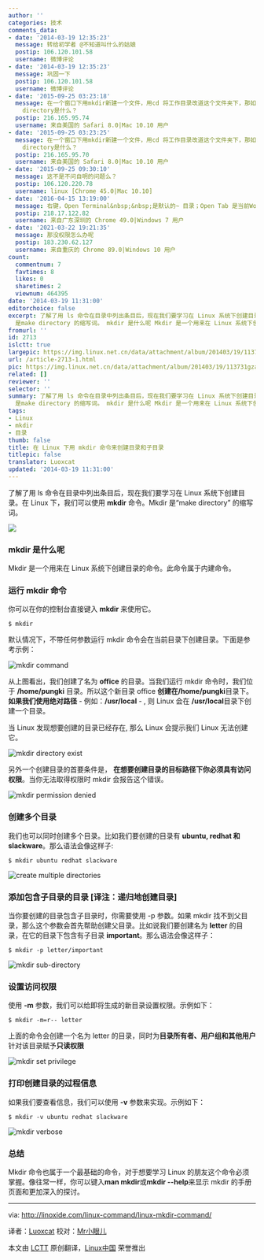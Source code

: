 ```yaml
---
author: ''
categories: 技术
comments_data:
- date: '2014-03-19 12:35:23'
  message: 转给初学者 @不知道叫什么的姑娘
  postip: 106.120.101.58
  username: 微博评论
- date: '2014-03-19 12:35:23'
  message: 巩固一下
  postip: 106.120.101.58
  username: 微博评论
- date: '2015-09-25 03:23:18'
  message: 在一个窗口下用mkdir新建一个文件，用cd 将工作目录改道这个文件夹下，那如果打开一个新的窗口，default directory和working
    directory是什么？
  postip: 216.165.95.74
  username: 来自美国的 Safari 8.0|Mac 10.10 用户
- date: '2015-09-25 03:23:25'
  message: 在一个窗口下用mkdir新建一个文件，用cd 将工作目录改道这个文件夹下，那如果打开一个新的窗口，default directory和working
    directory是什么？
  postip: 216.165.95.70
  username: 来自美国的 Safari 8.0|Mac 10.10 用户
- date: '2015-09-25 09:30:10'
  message: 这不是不问自明的问题么？
  postip: 106.120.220.78
  username: linux [Chrome 45.0|Mac 10.10]
- date: '2016-04-15 13:19:00'
  message: 右键，Open Terminal&nbsp;&nbsp;是默认的~ 目录；Open Tab 是当前Working directory。
  postip: 218.17.122.82
  username: 来自广东深圳的 Chrome 49.0|Windows 7 用户
- date: '2021-03-22 19:21:35'
  message: 那没权限怎么办呢
  postip: 183.230.62.127
  username: 来自重庆的 Chrome 89.0|Windows 10 用户
count:
  commentnum: 7
  favtimes: 8
  likes: 0
  sharetimes: 2
  viewnum: 464395
date: '2014-03-19 11:31:00'
editorchoice: false
excerpt: 了解了用 ls 命令在目录中列出条目后，现在我们要学习在 Linux 系统下创建目录。在 Linux 下，我们可以使用 mkdir 命令。Mkdir
  是make directory 的缩写词。 mkdir 是什么呢 Mkdir 是一个用来在 Linux 系统下创建目  ...
fromurl: ''
id: 2713
islctt: true
largepic: https://img.linux.net.cn/data/attachment/album/201403/19/113731gzar99fddba09uq3.gif
url: /article-2713-1.html
pic: https://img.linux.net.cn/data/attachment/album/201403/19/113731gzar99fddba09uq3.gif.thumb.jpg
related: []
reviewer: ''
selector: ''
summary: 了解了用 ls 命令在目录中列出条目后，现在我们要学习在 Linux 系统下创建目录。在 Linux 下，我们可以使用 mkdir 命令。Mkdir
  是make directory 的缩写词。 mkdir 是什么呢 Mkdir 是一个用来在 Linux 系统下创建目  ...
tags:
- Linux
- mkdir
- 目录
thumb: false
title: 在 Linux 下用 mkdir 命令来创建目录和子目录
titlepic: false
translator: Luoxcat
updated: '2014-03-19 11:31:00'
---
```


了解了用 ls 命令在目录中列出条目后，现在我们要学习在 Linux 系统下创建目录。在 Linux 下，我们可以使用 **mkdir** 命令。Mkdir 是“make directory” 的缩写词。


![](/data/attachment/album/201403/19/113731gzar99fddba09uq3.gif)


### mkdir 是什么呢


Mkdir 是一个用来在 Linux 系统下创建目录的命令。此命令属于内建命令。


### 运行 mkdir 命令


你可以在你的控制台直接键入 **mkdir** 来使用它。



```
$ mkdir

```

默认情况下，不带任何参数运行 mkdir 命令会在当前目录下创建目录。下面是参考示例：


![mkdir command](/data/attachment/album/201403/19/113120i9olvlo35ytq8y51.png)


从上图看出，我们创建了名为 **office** 的目录。当我们运行 mkdir 命令时，我们位于 **/home/pungki** 目录。所以这个新目录 office **创建在/home/pungki**目录下。**如果我们使用绝对路径** - 例如：**/usr/local** - , 则 Linux 会在 **/usr/local**目录下创建一个目录。


当 Linux 发现想要创建的目录已经存在, 那么 Linux 会提示我们 Linux 无法创建它。


![mkdir directory exist](/data/attachment/album/201403/19/113121x32kn1nz58i3zhn8.png)


另外一个创建目录的首要条件是， **在想要创建目录的目标路径下你必须具有访问权限**。当你无法取得权限时 mkdir 会报告这个错误。


![mkdir permission denied](/data/attachment/album/201403/19/113122n0yd9y4zmmfmuvff.png)


### 创建多个目录


我们也可以同时创建多个目录。比如我们要创建的目录有 **ubuntu, redhat 和 slackware**。那么语法会像这样子:



```
$ mkdir ubuntu redhat slackware

```

![create multiple directories](/data/attachment/album/201403/19/113123mti5fi5e550pwth5.png)


### 添加包含子目录的目录 [译注：递归地创建目录]


当你要创建的目录包含子目录时，你需要使用 -p 参数。如果 mkdir 找不到父目录，那么这个参数会首先帮助创建父目录。比如说我们要创建名为 **letter** 的目录，在它的目录下包含有子目录 **important**。那么语法会像这样子：



```
$ mkdir -p letter/important
```

![mkdir sub-directory](/data/attachment/album/201403/19/113125e1k7hc9wgbwqyjuk.png)


### 设置访问权限


使用 **-m** 参数，我们可以给即将生成的新目录设置权限。示例如下：



```
$ mkdir -m=r-- letter
```

上面的命令会创建一个名为 letter 的目录，同时为**目录所有者、用户组和其他用户**针对该目录赋予**只读权限**


![mkdir set privilege](/data/attachment/album/201403/19/113126pwxmqw5xxhiwtaih.png)


### 打印创建目录的过程信息


如果我们要查看信息，我们可以使用 **-v** 参数来实现。示例如下：



```
$ mkdir -v ubuntu redhat slackware
```

![mkdir verbose](/data/attachment/album/201403/19/113127ar5led790p5u7u0m.png)


### 总结


Mkdir 命令也属于一个最基础的命令，对于想要学习 Linux 的朋友这个命令必须掌握。像往常一样，你可以键入**man mkdir**或**mkdir --help**来显示 mkdir 的手册页面和更加深入的探讨。




---


via: <http://linoxide.com/linux-command/linux-mkdir-command/>


译者：[Luoxcat](https://github.com/Luoxcat) 校对：[Mr小眼儿](http://blog.csdn.net/tinyeyeser)


本文由 [LCTT](https://github.com/LCTT/TranslateProject) 原创翻译，[Linux中国](http://linux.cn/) 荣誉推出